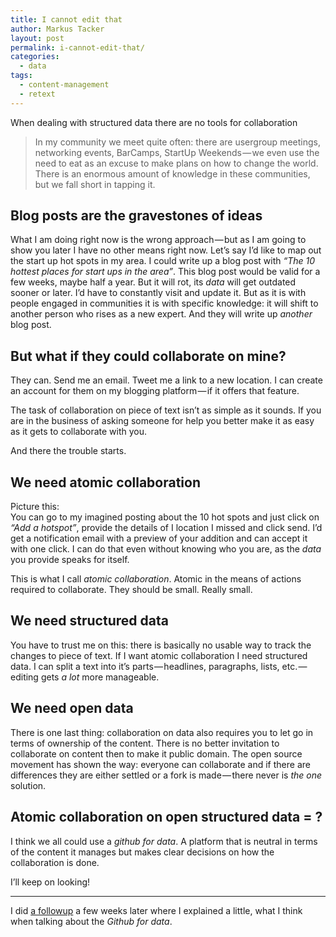 ```yaml
---
title: I cannot edit that
author: Markus Tacker
layout: post
permalink: i-cannot-edit-that/
categories:
  - data
tags:
  - content-management
  - retext
---
```

When dealing with structured data there are no tools for collaboration

> In my community we meet quite often: there are usergroup meetings, networking events, BarCamps, StartUp Weekends — we even use the need to eat as an excuse to make plans on how to change the world. There is an enormous amount of knowledge in these communities, but we fall short in tapping it.

## Blog posts are the gravestones of ideas

What I am doing right now is the wrong approach — but as I am going to show you later I have no other means right now. Let’s say I’d like to map out the start up hot spots in my area. I could write up a blog post with *“The 10 hottest places for start ups in the area”*. This blog post would be valid for a few weeks, maybe half a year. But it will rot, its *data* will get outdated sooner or later. I’d have to constantly visit and update it. But as it is with people engaged in communities it is with specific knowledge: it will shift to another person who rises as a new expert. And they will write up *another* blog post.

## But what if they could collaborate on mine?
They can. Send me an email. Tweet me a link to a new location. I can create an account for them on my blogging platform — if it offers that feature.

The task of collaboration on piece of text isn’t as simple as it sounds. If you are in the business of asking someone for help you better make it as easy as it gets to collaborate with you.

And there the trouble starts.

## We need atomic collaboration
Picture this:  
You can go to my imagined posting about the 10 hot spots and just click on *“Add a hotspot”*, provide the details of I location I missed and click send. I’d get a notification email with a preview of your addition and can accept it with one click. I can do that even without knowing who you are, as the *data* you provide speaks for itself.

This is what I call *atomic collaboration*. Atomic in the means of actions required to collaborate. They should be small. Really small.

## We need structured data
You have to trust me on this: there is basically no usable way to track the changes to piece of text. If I want atomic collaboration I need structured data. I can split a text into it’s parts — headlines, paragraphs, lists, etc. — editing gets *a lot* more manageable.

## We need open data
There is one last thing: collaboration on data also requires you to let go in terms of ownership of the content. There is no better invitation to collaborate on content then to make it public domain. The open source movement has shown the way: everyone can collaborate and if there are differences they are either settled or a fork is made — there never is *the one* solution.

## Atomic collaboration on open structured data = ?
I think we all could use a *github for data*. A platform that is neutral in terms of the content it manages but makes clear decisions on how the collaboration is done.

I’ll keep on looking!

----

I did [a followup](http://blog.cto.hiv/just-edit-it/) a few weeks later where I explained a little, what I think when talking about the *Github for data*.
